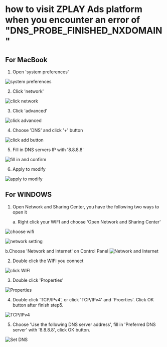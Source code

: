 # how to visit ZPLAY Ads platform when you encounter an error of "DNS_PROBE_FINISHED_NXDOMAIN"

## For MacBook

1. Open 'system preferences'

![system preferences](img/open_preferences.png)

2. Click 'network'

![click network](img/find_network.png)

3. Click 'advanced'

![click advanced](img/click_advanced.png)

4. Choose 'DNS' and click '+' button

![click add button](img/add_DNS_ips.png)

5. Fill in DNS servers IP with '8.8.8.8'

![fill in and confirm](img/successfully_add.png)

6. Apply to modify

![apply to modify](img/apply_to_modify.png)

## For WINDOWS

1. Open Network and Sharing Center, you have the following two ways to open it
   
   a. Right click your WIFI and choose 'Open Network and Sharing Center'

![choose wifi](img/win0-cn.jpg)

![network setting](img/win1-en.jpg)
   
   b.Choose 'Network and Internet' on Control Panel
![Network and Internet](img/win2-en.png)

2. Double click the WIFI you connect
   
![click WIFI](img/win3-en.png)

3. Double click 'Properties'
   
![Properties](img/win4-en.png)

4. Double click 'TCP/IPv4', or click 'TCP/IPv4' and 'Proerties'. Click OK button after finish step5.
   
![TCP/IPv4](img/win5-en.jpg)

5. Choose 'Use the following DNS server address', fill in 'Preferred DNS server' with '8.8.8.8', click OK button.
   
![Set DNS](img/win6-en.png)
